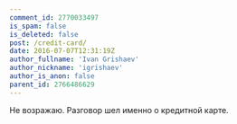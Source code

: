 ```yaml
---
comment_id: 2770033497
is_spam: false
is_deleted: false
post: /credit-card/
date: 2016-07-07T12:31:19Z
author_fullname: 'Ivan Grishaev'
author_nickname: 'igrishaev'
author_is_anon: false
parent_id: 2766486629
---
```


<p>Не возражаю. Разговор шел именно о кредитной карте.</p>
